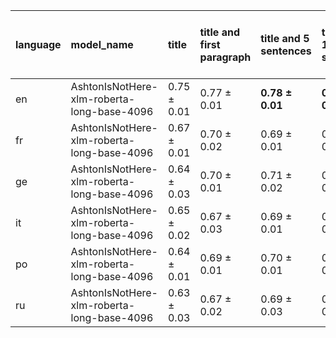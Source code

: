 | language   | model_name                                 | title           | title and first paragraph   | title and 5 sentences   | title and 10 sentences   | title and first sentence each paragraph   | raw text            |
|:-----------|:-------------------------------------------|:----------------|:----------------------------|:------------------------|:-------------------------|:------------------------------------------|:--------------------|
| en         | AshtonIsNotHere-xlm-roberta-long-base-4096 | 0.75 $\pm$ 0.01 | 0.77 $\pm$ 0.01             | **0.78 $\pm$ 0.01**     | **0.78 $\pm$ 0.01**      | **0.78 $\pm$ 0.01**                       | **0.78 $\pm$ 0.01** |
| fr         | AshtonIsNotHere-xlm-roberta-long-base-4096 | 0.67 $\pm$ 0.01 | 0.70 $\pm$ 0.02             | 0.69 $\pm$ 0.01         | 0.70 $\pm$ 0.01          | 0.71 $\pm$ 0.02                           | **0.72 $\pm$ 0.02** |
| ge         | AshtonIsNotHere-xlm-roberta-long-base-4096 | 0.64 $\pm$ 0.03 | 0.70 $\pm$ 0.01             | 0.71 $\pm$ 0.02         | 0.71 $\pm$ 0.00          | 0.72 $\pm$ 0.01                           | **0.75 $\pm$ 0.00** |
| it         | AshtonIsNotHere-xlm-roberta-long-base-4096 | 0.65 $\pm$ 0.02 | 0.67 $\pm$ 0.03             | 0.69 $\pm$ 0.01         | 0.70 $\pm$ 0.02          | 0.70 $\pm$ 0.03                           | **0.73 $\pm$ 0.03** |
| po         | AshtonIsNotHere-xlm-roberta-long-base-4096 | 0.64 $\pm$ 0.01 | 0.69 $\pm$ 0.01             | 0.70 $\pm$ 0.01         | 0.72 $\pm$ 0.01          | 0.73 $\pm$ 0.01                           | **0.75 $\pm$ 0.00** |
| ru         | AshtonIsNotHere-xlm-roberta-long-base-4096 | 0.63 $\pm$ 0.03 | 0.67 $\pm$ 0.02             | 0.69 $\pm$ 0.03         | 0.67 $\pm$ 0.01          | 0.68 $\pm$ 0.01                           | **0.70 $\pm$ 0.01** |